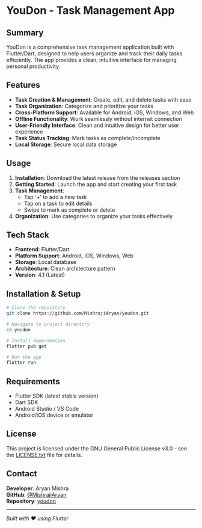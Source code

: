 # YouDon - Task Management App

## Summary
YouDon is a comprehensive task management application built with Flutter/Dart, designed to help users organize and track their daily tasks efficiently. The app provides a clean, intuitive interface for managing personal productivity.

## Features
- **Task Creation & Management**: Create, edit, and delete tasks with ease
- **Task Organization**: Categorize and prioritize your tasks
- **Cross-Platform Support**: Available for Android, iOS, Windows, and Web
- **Offline Functionality**: Work seamlessly without internet connection
- **User-Friendly Interface**: Clean and intuitive design for better user experience
- **Task Status Tracking**: Mark tasks as complete/incomplete
- **Local Storage**: Secure local data storage

## Usage
1. **Installation**: Download the latest release from the releases section
2. **Getting Started**: Launch the app and start creating your first task
3. **Task Management**: 
   - Tap '+' to add a new task
   - Tap on a task to edit details
   - Swipe to mark as complete or delete
4. **Organization**: Use categories to organize your tasks effectively

## Tech Stack
- **Frontend**: Flutter/Dart
- **Platform Support**: Android, iOS, Windows, Web
- **Storage**: Local database
- **Architecture**: Clean architecture pattern
- **Version**: 4.1 (Latest)

## Installation & Setup
```bash
# Clone the repository
git clone https://github.com/MishrajiAryan/youdon.git

# Navigate to project directory
cd youdon

# Install dependencies
flutter pub get

# Run the app
flutter run
```

## Requirements
- Flutter SDK (latest stable version)
- Dart SDK
- Android Studio / VS Code
- Android/iOS device or emulator

## License
This project is licensed under the GNU General Public License v3.0 - see the [LICENSE.txt](LICENSE.txt) file for details.

## Contact
**Developer**: Aryan Mishra  
**GitHub**: [@MishrajiAryan](https://github.com/MishrajiAryan)  
**Repository**: [youdon](https://github.com/MishrajiAryan/youdon)

---
*Built with ❤️ using Flutter*
